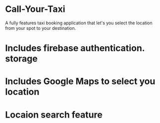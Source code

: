 # Call-Your-Taxi
A fully features taxi booking application that let's you select the location from your spot to your destination.

# Includes firebase authentication. storage
# Includes Google Maps to select you location
# Locaion search feature
